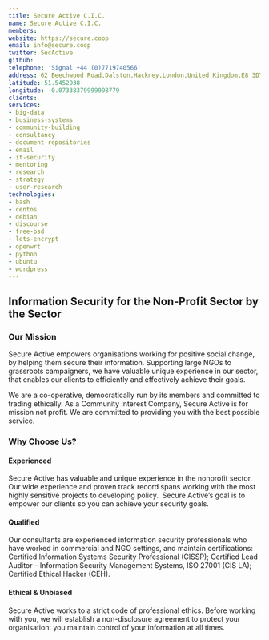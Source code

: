 ```yaml
---
title: Secure Active C.I.C.
name: Secure Active C.I.C.
members: 
website: https://secure.coop
email: info@secure.coop
twitter: SecActive
github: 
telephone: 'Signal +44 (0)7719740566'
address: 62 Beechwood Road,Dalston,Hackney,London,United Kingdom,E8 3DY
latitude: 51.5452938
longitude: -0.07338379999998779
clients: 
services: 
- big-data
- business-systems
- community-building
- consultancy
- document-repositories
- email
- it-security
- mentoring
- research
- strategy
- user-research
technologies: 
- bash
- centos
- debian
- discourse
- free-bsd
- lets-encrypt
- openwrt
- python
- ubuntu
- wordpress
---
```


## Information Security for the Non-Profit Sector by the Sector

### Our Mission

Secure Active empowers organisations working for positive social change, by helping them secure their information. Supporting large NGOs to grassroots campaigners, we have valuable unique experience in our sector, that enables our clients to efficiently and effectively achieve their goals.

We are a co-operative, democratically run by its members and committed to trading ethically. As a Community Interest Company, Secure Active is for mission not profit. We are committed to providing you with the best possible service.
 
### Why Choose Us?  

#### Experienced  

Secure Active has valuable and unique experience in the nonprofit sector. Our wide experience and proven track record spans working with the most highly sensitive projects to developing policy.  Secure Active’s goal is to empower our clients so you can achieve your security goals.

#### Qualified

Our consultants are experienced information security professionals who have worked in commercial and NGO settings, and maintain certifications: Certified Information Systems Security Professional (CISSP); Certified Lead Auditor – Information Security Management Systems, ISO 27001 (CIS LA); Certified Ethical Hacker (CEH).

#### Ethical & Unbiased

Secure Active works to a strict code of professional ethics. Before working with you, we will establish a non-disclosure agreement to protect your organisation: you maintain control of your information at all times.
